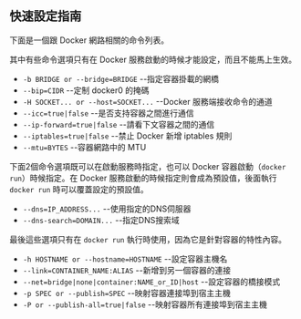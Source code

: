 ## 快速設定指南

下面是一個跟 Docker 網路相關的命令列表。

其中有些命令選項只有在 Docker 服務啟動的時候才能設定，而且不能馬上生效。
* `-b BRIDGE or --bridge=BRIDGE` --指定容器掛載的網橋
* `--bip=CIDR` --定制 docker0 的掩碼
* `-H SOCKET... or --host=SOCKET...` --Docker 服務端接收命令的通道
* `--icc=true|false` --是否支持容器之間進行通信
* `--ip-forward=true|false` --請看下文容器之間的通信
* `--iptables=true|false` --禁止 Docker 新增 iptables 規則
* `--mtu=BYTES` --容器網路中的 MTU

下面2個命令選項既可以在啟動服務時指定，也可以 Docker 容器啟動（`docker run`）時候指定。在 Docker 服務啟動的時候指定則會成為預設值，後面執行 `docker run` 時可以覆蓋設定的預設值。
* `--dns=IP_ADDRESS...` --使用指定的DNS伺服器
* `--dns-search=DOMAIN...` --指定DNS搜索域

最後這些選項只有在 `docker run` 執行時使用，因為它是針對容器的特性內容。
* `-h HOSTNAME or --hostname=HOSTNAME` --設定容器主機名
* `--link=CONTAINER_NAME:ALIAS` --新增到另一個容器的連接
* `--net=bridge|none|container:NAME_or_ID|host` --設定容器的橋接模式
* `-p SPEC or --publish=SPEC` --映射容器連接埠到宿主主機
* `-P or --publish-all=true|false` --映射容器所有連接埠到宿主主機
